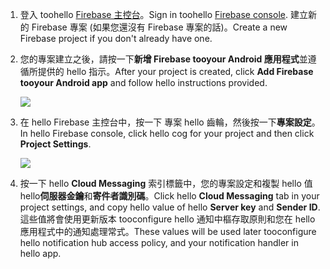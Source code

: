 

1. <span data-ttu-id="3a10c-101">登入 toohello [Firebase 主控台](https://firebase.google.com/console/)。</span><span class="sxs-lookup"><span data-stu-id="3a10c-101">Sign in toohello [Firebase console](https://firebase.google.com/console/).</span></span> <span data-ttu-id="3a10c-102">建立新的 Firebase 專案 (如果您還沒有 Firebase 專案的話)。</span><span class="sxs-lookup"><span data-stu-id="3a10c-102">Create a new Firebase project if you don't already have one.</span></span>
2. <span data-ttu-id="3a10c-103">您的專案建立之後，請按一下**新增 Firebase tooyour Android 應用程式**並遵循所提供的 hello 指示。</span><span class="sxs-lookup"><span data-stu-id="3a10c-103">After your project is created, click **Add Firebase tooyour Android app** and follow hello instructions provided.</span></span>

    ![](./media/notification-hubs-enable-firebase-cloud-messaging/notification-hubs-add-firebase-to-android-app.png)
3. <span data-ttu-id="3a10c-104">在 hello Firebase 主控台中，按一下 專案 hello 齒輪，然後按一下**專案設定**。</span><span class="sxs-lookup"><span data-stu-id="3a10c-104">In hello Firebase console, click hello cog for your project and then click **Project Settings**.</span></span>

    ![](./media/notification-hubs-enable-firebase-cloud-messaging/notification-hubs-firebase-console-project-settings.png)
4. <span data-ttu-id="3a10c-105">按一下 hello **Cloud Messaging**  索引標籤中，您的專案設定和複製 hello 值 hello**伺服器金鑰**和**寄件者識別碼**。</span><span class="sxs-lookup"><span data-stu-id="3a10c-105">Click hello **Cloud Messaging** tab in your project settings, and copy hello value of hello **Server key** and **Sender ID**.</span></span> <span data-ttu-id="3a10c-106">這些值將會使用更新版本 tooconfigure hello 通知中樞存取原則和您在 hello 應用程式中的通知處理常式。</span><span class="sxs-lookup"><span data-stu-id="3a10c-106">These values will be used later tooconfigure hello notification hub access policy, and your notification handler in hello app.</span></span>
